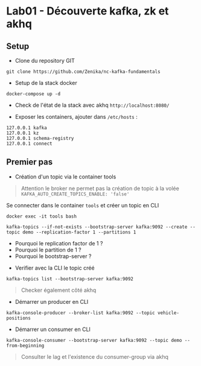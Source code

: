 # Lab01 - Découverte kafka, zk et akhq

## Setup

- Clone du repository GIT 

```console
git clone https://github.com/Zenika/nc-kafka-fundamentals
```

- Setup de la stack docker

```console
docker-compose up -d
```

- Check de l'état de la stack avec akhq `http://localhost:8080/`

- Exposer les containers, ajouter dans `/etc/hosts` :

```
127.0.0.1 kafka
127.0.0.1 kz
127.0.0.1 schema-registry 
127.0.0.1 connect
```

## Premier pas

- Création d'un topic via le container tools
> Attention le broker ne permet pas la création de topic à la volée `KAFKA_AUTO_CREATE_TOPICS_ENABLE: 'false'`

Se connecter dans le container `tools` et créer un topic en CLI

```console
docker exec -it tools bash

kafka-topics --if-not-exists --bootstrap-server kafka:9092 --create --topic demo --replication-factor 1 --partitions 1
```

* Pourquoi le replication factor de 1 ?
* Pourquoi le partition de 1 ?
* Pourquoi le bootstrap-server ?

- Verifier avec la CLI le topic créé

```console
kafka-topics list --bootstrap-server kafka:9092
```
> Checker également côté akhq

- Démarrer un producer en CLI

```console
kafka-console-producer --broker-list kafka:9092 --topic vehicle-positions
```

- Démarrer un consumer en CLI

```console
kafka-console-consumer --bootstrap-server kafka:9092 --topic demo --from-beginning
```
> Consulter le lag et l'existence du consumer-group via akhq